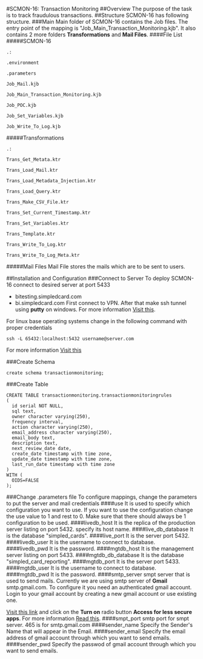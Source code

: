 #SCMON-16: Transaction Monitoring
##Overview
The purpose of the task is to track fraudulous transactions.
##Structure
SCMON-16 has following structure.
###Main
Main folder of SCMON-16 contains the Job files. The entry point of the mapping is "Job_Main_Transaction_Monitoring.kjb". It also contains 2 more folders **Transformations** and **Mail Files**.
####File List
#####SCMON-16
```
.:  

.environment

.parameters

Job_Mail.kjb

Job_Main_Transaction_Monitoring.kjb

Job_POC.kjb

Job_Set_Variables.kjb

Job_Write_To_Log.kjb
```
#####Transformations
```
.: 

Trans_Get_Metata.ktr

Trans_Load_Mail.ktr

Trans_Load_Metadata_Injection.ktr

Trans_Load_Query.ktr

Trans_Make_CSV_File.ktr

Trans_Set_Current_Timestamp.ktr

Trans_Set_Variables.ktr

Trans_Template.ktr

Trans_Write_To_Log.ktr

Trans_Write_To_Log_Meta.ktr
```
#####Mail Files
Mail File stores the mails which are to be sent to users.

##Installation and Configuration
###Connect to Server
To deploy SCMON-16 connect to desired server at port 5433
* bitesting.simpledcard.com
* bi.simpledcard.com
First connect to VPN. After that make ssh tunnel using **putty** on windows. For more information [Visit this](http://www.postgresonline.com/journal/archives/38-PuTTY-for-SSH-Tunneling-to-PostgreSQL-Server.html).

For linux base operating systems change in the following command with proper credentials
```
ssh -L 65432:localhost:5432 username@server.com
```
For more information [Visit this](https://www.postgresql.org/docs/9.1/static/ssh-tunnels.html)

###Create Schema
```
create schema transactionmonitoring;
```
###Create Table
```
CREATE TABLE transactionmonitoring.transactionmonitoringrules
(
  id serial NOT NULL,
  sql text,
  owner character varying(250),
  frequency interval,
  action character varying(250),
  email_address character varying(250),
  email_body text,
  description text,
  next_review_date date,
  create_date timestamp with time zone,
  update_date timestamp with time zone,
  last_run_date timestamp with time zone
)
WITH (
  OIDS=FALSE
);
```
###Change .parameters file
To configure mappings, change the parameters to put the server and mail credentials
####use
It is used to specify which configuration you want to use. If you want to use the configuration change the use value to 1 and rest to 0. Make sure that there should always be 1 configuration to be used.
####livedb_host
It is the replica of the production server listing on port 5432. specify its host name.
####live_db_database
It is the database "simpled_cards".
####live_port
It is the server port 5432.
####livedb_user
It is the username to connect to database.
####livedb_pwd
It is the password.
####mgtdb_host
It is the management server listing on port 5433.
####mgtdb_db_database
It is the database "simpled_card_reporting".
####mgtdb_port
It is the server port 5433.
####mgtdb_user
It is the username to connect to database.
####mgtdb_pwd
It is the password.
####smtp_server
smpt server that is used to send mails. Currently we are using smtp server of **Gmail** smtp.gmail.com.
To configure it you need an authenticated gmail account. Login to your gmail account by creating a new gmail account or use existing one.

[Visit this link](https://www.google.com/settings/security/lesssecureapps) and click on the **Turn on** radio button **Access for less secure apps**. For more information [Read this](https://support.google.com/accounts/answer/6010255?hl=en).
####smpt_port
smtp port for smpt server. 465 is for smtp.gmail.com
####sender_name
Specify the Sender's Name that will appear in the Email.
####sender_email
Specify the email address of gmail account through which you want to send emails.
####sender_pwd
Specify the passwod of gmail account through which you want to send emails.
